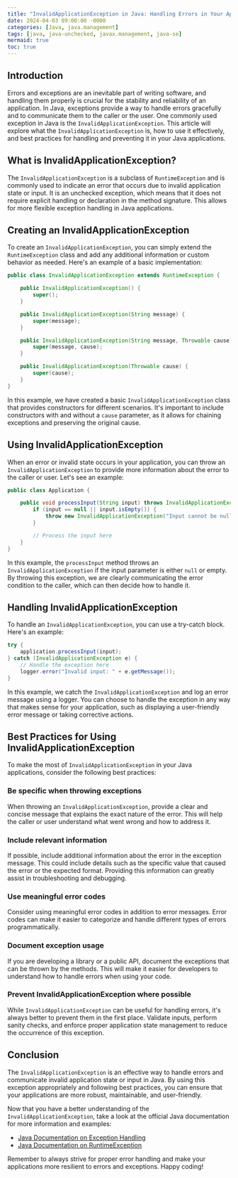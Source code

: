 ```yaml
---
title: "InvalidApplicationException in Java: Handling Errors in Your Application"
date: 2024-04-03 09:00:00 -0000
categories: [Java, java.management]
tags: [java, java-unchecked, javax.management, java-se]
mermaid: true
toc: true
---
```



## Introduction

Errors and exceptions are an inevitable part of writing software, and handling them properly is crucial for the stability and reliability of an application. In Java, exceptions provide a way to handle errors gracefully and to communicate them to the caller or the user. One commonly used exception in Java is the `InvalidApplicationException`. This article will explore what the `InvalidApplicationException` is, how to use it effectively, and best practices for handling and preventing it in your Java applications.

## What is InvalidApplicationException?

The `InvalidApplicationException` is a subclass of `RuntimeException` and is commonly used to indicate an error that occurs due to invalid application state or input. It is an unchecked exception, which means that it does not require explicit handling or declaration in the method signature. This allows for more flexible exception handling in Java applications.

## Creating an InvalidApplicationException

To create an `InvalidApplicationException`, you can simply extend the `RuntimeException` class and add any additional information or custom behavior as needed. Here's an example of a basic implementation:

```java
public class InvalidApplicationException extends RuntimeException {

    public InvalidApplicationException() {
        super();
    }

    public InvalidApplicationException(String message) {
        super(message);
    }

    public InvalidApplicationException(String message, Throwable cause) {
        super(message, cause);
    }

    public InvalidApplicationException(Throwable cause) {
        super(cause);
    }
}
```

In this example, we have created a basic `InvalidApplicationException` class that provides constructors for different scenarios. It's important to include constructors with and without a `cause` parameter, as it allows for chaining exceptions and preserving the original cause.

## Using InvalidApplicationException

When an error or invalid state occurs in your application, you can throw an `InvalidApplicationException` to provide more information about the error to the caller or user. Let's see an example:

```java
public class Application {

    public void processInput(String input) throws InvalidApplicationException {
        if (input == null || input.isEmpty()) {
            throw new InvalidApplicationException("Input cannot be null or empty");
        }

        // Process the input here
    }
}
```

In this example, the `processInput` method throws an `InvalidApplicationException` if the input parameter is either `null` or empty. By throwing this exception, we are clearly communicating the error condition to the caller, which can then decide how to handle it.

## Handling InvalidApplicationException

To handle an `InvalidApplicationException`, you can use a try-catch block. Here's an example:

```java
try {
    application.processInput(input);
} catch (InvalidApplicationException e) {
    // Handle the exception here
    logger.error("Invalid input: " + e.getMessage());
}
```

In this example, we catch the `InvalidApplicationException` and log an error message using a logger. You can choose to handle the exception in any way that makes sense for your application, such as displaying a user-friendly error message or taking corrective actions.

## Best Practices for Using InvalidApplicationException

To make the most of `InvalidApplicationException` in your Java applications, consider the following best practices:

### Be specific when throwing exceptions

When throwing an `InvalidApplicationException`, provide a clear and concise message that explains the exact nature of the error. This will help the caller or user understand what went wrong and how to address it.

### Include relevant information

If possible, include additional information about the error in the exception message. This could include details such as the specific value that caused the error or the expected format. Providing this information can greatly assist in troubleshooting and debugging.

### Use meaningful error codes

Consider using meaningful error codes in addition to error messages. Error codes can make it easier to categorize and handle different types of errors programmatically.

### Document exception usage

If you are developing a library or a public API, document the exceptions that can be thrown by the methods. This will make it easier for developers to understand how to handle errors when using your code.

### Prevent InvalidApplicationException where possible

While `InvalidApplicationException` can be useful for handling errors, it's always better to prevent them in the first place. Validate inputs, perform sanity checks, and enforce proper application state management to reduce the occurrence of this exception.

## Conclusion

The `InvalidApplicationException` is an effective way to handle errors and communicate invalid application state or input in Java. By using this exception appropriately and following best practices, you can ensure that your applications are more robust, maintainable, and user-friendly.

Now that you have a better understanding of the `InvalidApplicationException`, take a look at the official Java documentation for more information and examples:

- [Java Documentation on Exception Handling](https://docs.oracle.com/javase/tutorial/essential/exceptions/)
- [Java Documentation on RuntimeException](https://docs.oracle.com/javase/8/docs/api/java/lang/RuntimeException.html)

Remember to always strive for proper error handling and make your applications more resilient to errors and exceptions. Happy coding!